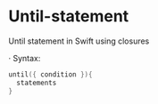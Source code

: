 # Until-statement
Until statement in Swift using closures

· Syntax:  
```swift
until({ condition }){
  statements
}
```
